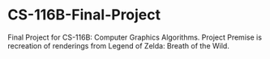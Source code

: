# CS-116B-Final-Project
Final Project for CS-116B: Computer Graphics Algorithms. Project Premise is recreation of renderings from Legend of Zelda: Breath of the Wild.
